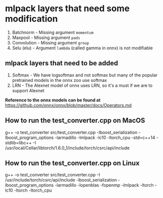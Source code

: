 # mlpack layers that need some modification

1. Batchnorm - Missing argument `momentum`
2. Maxpool - Missing argument `pads`
3. Convolution - Missing argument `group`
4. Selu (elu) - Argument `lambda` (called gamma in onnx) is not modifiable

## mlpack layers that need to be added

1. Softmax - We have logsoftmax and not softmax but many of the popular pretrained models in the onnx zoo use softmax
2. LRN - The Alexnet model of onnx uses LRN, so it's a must if we are to support Alexnet

**Reference to the onnx models can be found at** <https://github.com/onnx/onnx/blob/master/docs/Operators.md>

## How to run the test_converter.cpp on MacOS

g++ -o test_converter src/test_converter.cpp -lboost_serialization
-lboost_program_options -larmadillo -lmlpack -lc10 -ltorch_cpu -std=c++14
-stdlib=libc++ -I
/usr/local/Cellar/libtorch/1.6.0_1/include/torch/csrc/api/include

## How to run the test_converter.cpp on Linux

g++ -o test_converter src/test_converter.cpp -I
/usr/include/torch/csrc/api/include -lboost_serialization
-lboost_program_options -larmadillo -lopenblas -fopenmp -lmlpack -ltorch -lc10
-ltorch -ltorch_cpu
